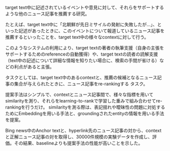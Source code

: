 target text中に記述されているイベントや意見に対して、それらをサポートするような他のニュース記事を推薦する研究。

たとえば、target text中に「北朝鮮が先日ミサイルの発射に失敗したが...」、といった記述があったときに、このイベントについて報道しているニュース記事を推薦するといったことを、target text中の様々なcontextに対して行う。

このようなシステムの利用により、target textの著者の執筆支援（自身の主張をサポートするためのreferenceの自動獲得）や、target textの読者の読解支援（text中の記述について詳細な情報を知りたい場合に、検索の手間が省ける）などの利点があると主張。

タスクとしては、target text中のあるcontextと、推薦の候補となるニュース記事の集合が与えられたときに、ニュース記事をre-rankingする
タスク。

提案手法はシンプルで、contextとニュース記事間で、様々な指標を用いてsimilarityを測り、それらをlearning-to-rankで学習した重みで組み合わせてre-rankingを行うだけ。
similarityを測る際は、表記揺れや曖昧性の問題に対処するためにEmbeddingを用いる手法と、groundingされたentityの情報を用いる手法を提案。

Bing news中のAnchor textと、hyperlink先のニュース記事の対から、contextと正解ニュース記事の対を取得し、30000件規模の実験データを作成し、評価。その結果、baselineよりも提案手法の性能が高いことを示した。
